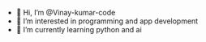 - 👋 Hi, I’m @Vinay-kumar-code
- 👀 I’m interested in programming and app development
- 🌱 I’m currently learning python and ai 

<!---
Vinay-kumar-code/Vinay-kumar-code is a ✨ special ✨ repository because its `README.md` (this file) appears on your GitHub profile.
You can click the Preview link to take a look at your changes.
--->
